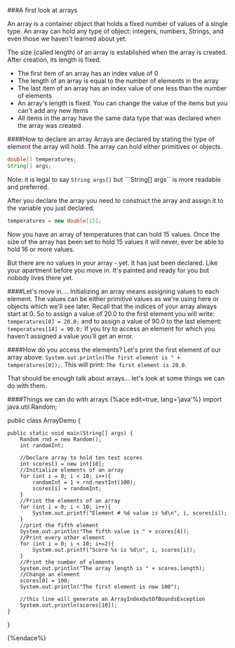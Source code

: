<!--djw:done-->
###A first look at arrays

An array is a container object that holds a fixed number of values of a single type. An array can hold any type of object: integers, numbers, Strings, and even those we haven't learned about yet.

The size (called length) of an array is established when the array is created. After creation, its length is fixed.

* The first item of an array has an index value of 0
* The length of an array is equal to the number of elements in the array
* The last item of an array has an index value of one less than the number of elements
* An array's length is fixed. You can change the value of the items but you can't add any new items
* All items in the array have the same data type that was declared when the array was created

####How to declare an array
Arrays are declared by stating the type of element the array will hold. The array can hold either primitives or objects.
```java
double[] temperatures;
String[] args;
```
Note: it is legal to say ```String args[]``` but ```String[] args`` is more readable and preferred.

After you declare the array you need to construct the array and assign it to the variable you just declared.
```java
temperatures = new double[15];
```
Now you have an array of temperatures that can hold 15 values. Once the size of the array has been set to hold 15 values it will never, ever be able to hold 16 or more values. 

But there are no values in your array - yet. It has just been declared. Like your apartment before you move in. It's painted and ready for you but nobody lives there yet.

####Let's move in....
Initializing an array means assigning values to each element. The values can be either primitive values as we're using here or objects which we'll see later. Recall that the indices of your array always start at 0. So to assign a value of 20.0 to the first element you will write: 
```temperatures[0] = 20.0;```
and to assign a value of 90.0 to the last element: 
```temperatures[14] = 90.0;```
If you try to access an element for which you haven't assigned a value you'll get an error.

####How do you access the elements?
Let's print the first element of our array above: 
```System.out.println(The first element is " + temperatures[0]);```. This will print: ```The first element is 20.0```.

That should be enough talk about arrays... let's look at some things we can do with them.

####Things we can do with arrays
{%ace edit=true, lang='java'%}
import java.util.Random;

public class ArrayDemo {

	public static void main(String[] args) {
		Random rnd = new Random();
		int randomInt;
		
		//Declare array to hold ten test scores
		int scores[] = new int[10];
        //Initialize elements of an array
		for (int i = 0; i < 10; i++){
			randomInt = 1 + rnd.nextInt(100);
			scores[i] = randomInt;
		}
        //Print the elements of an array
		for (int i = 0; i < 10; i++){
			System.out.printf("Element # %d value is %d\n", i, scores[i]);
		}
        //print the fifth element
		System.out.println("The fifth value is " + scores[4]);
        //Print every other element
		for (int i = 0; i < 10; i+=2){
			System.out.printf("Score %s is %d\n", i, scores[i]);
		}
        //Print the number of elements
		System.out.println("The array length is " + scores.length);
        //Change an element
		scores[0] = 100;
		System.out.println("The first element is now 100");
		
		//this line will generate an ArrayIndexOutOfBoundsException
		System.out.println(scores[10]);
	}

}

{%endace%}
